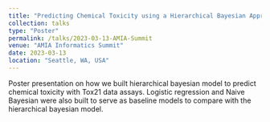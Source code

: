```yaml
---
title: "Predicting Chemical Toxicity using a Hierarchical Bayesian Approach with Tox21 Assay Data"
collection: talks
type: "Poster"
permalink: /talks/2023-03-13-AMIA-Summit
venue: "AMIA Informatics Summit"
date: 2023-03-13
location: "Seattle, WA, USA"
---
```


Poster presentation on how we built hierarchical bayesian model to predict chemical toxicity with Tox21 data assays. Logistic regression and Naive Bayesian were also built to serve as baseline models to compare with the hierarchical bayesian model. 
